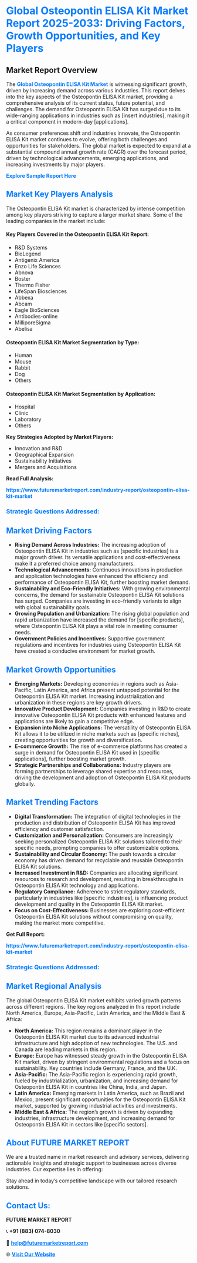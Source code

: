 <h1 style="color: #007BFF;">Global Osteopontin ELISA Kit Market Report 2025-2033: Driving Factors, Growth Opportunities, and Key Players</h1>

<section id="overview">
<h2>Market Report Overview</h2>
<p>The <a href="https://www.futuremarketreport.com/industry-report/osteopontin-elisa-kit-market" style="color: #007BFF; text-decoration: none;"><strong>Global Osteopontin ELISA Kit Market</strong></a> is witnessing significant growth, driven by increasing demand across various industries. This report delves into the key aspects of the Osteopontin ELISA Kit market, providing a comprehensive analysis of its current status, future potential, and challenges. The demand for Osteopontin ELISA Kit has surged due to its wide-ranging applications in industries such as [insert industries], making it a critical component in modern-day [applications].</p>
<p>As consumer preferences shift and industries innovate, the Osteopontin ELISA Kit market continues to evolve, offering both challenges and opportunities for stakeholders. The global market is expected to expand at a substantial compound annual growth rate (CAGR) over the forecast period, driven by technological advancements, emerging applications, and increasing investments by major players.</p>
</section>

<section id="overview">
<p><a href="https://www.futuremarketreport.com/request-sample/reportId=79341" style="color: #007BFF; text-decoration: none;"><strong>Explore Sample Report Here</strong></a></p>
</section>

<section id="key-players">
<h2 style="color: #007BFF;">Market Key Players Analysis</h2>
<p>The Osteopontin ELISA Kit market is characterized by intense competition among key players striving to capture a larger market share. Some of the leading companies in the market include:</p>
<h4>Key Players Covered in the Osteopontin ELISA Kit Report:</h4>
<ul><li>R&amp;D Systems</li><li>BioLegend</li><li>Antigenix America</li><li>Enzo Life Sciences</li><li>Abnova</li><li>Boster</li><li>Thermo Fisher</li><li>LifeSpan Biosciences</li><li>Abbexa</li><li>Abcam</li><li>Eagle BioSciences</li><li>Antibodies-online</li><li>MilliporeSigma</li><li>Abelisa</li></ul>
<h4>Osteopontin ELISA Kit Market Segmentation by Type:</h4>
<ul><li>Human</li><li>Mouse</li><li>Rabbit</li><li>Dog</li><li>Others</li></ul>

<h4>Osteopontin ELISA Kit Market Segmentation by Application:</h4>
<ul><li>Hospital</li><li>Clinic</li><li>Laboratory</li><li>Others</li></ul>
<p><strong>Key Strategies Adopted by Market Players:</strong></p>
<ul>
<li>Innovation and R&D</li>
<li>Geographical Expansion</li>
<li>Sustainability Initiatives</li>
<li>Mergers and Acquisitions</li>
</ul>
</section>

<section>
<p><strong>Read Full Analysis: </strong></p><a href="https://www.futuremarketreport.com/industry-report/osteopontin-elisa-kit-market" style="color: #007BFF; text-decoration: none;"><strong>https://www.futuremarketreport.com/industry-report/osteopontin-elisa-kit-market</strong></a>
<h3 style="color: #007BFF;">Strategic Questions Addressed:</h3>
</section>

<section id="driving-factors">
<h2 style="color: #007BFF;">Market Driving Factors</h2>
<ul>
<li><strong>Rising Demand Across Industries:</strong> The increasing adoption of Osteopontin ELISA Kit in industries such as [specific industries] is a major growth driver. Its versatile applications and cost-effectiveness make it a preferred choice among manufacturers.</li>
<li><strong>Technological Advancements:</strong> Continuous innovations in production and application technologies have enhanced the efficiency and performance of Osteopontin ELISA Kit, further boosting market demand.</li>
<li><strong>Sustainability and Eco-Friendly Initiatives:</strong> With growing environmental concerns, the demand for sustainable Osteopontin ELISA Kit solutions has surged. Companies are investing in eco-friendly variants to align with global sustainability goals.</li>
<li><strong>Growing Population and Urbanization:</strong> The rising global population and rapid urbanization have increased the demand for [specific products], where Osteopontin ELISA Kit plays a vital role in meeting consumer needs.</li>
<li><strong>Government Policies and Incentives:</strong> Supportive government regulations and incentives for industries using Osteopontin ELISA Kit have created a conducive environment for market growth.</li>
</ul>
</section>

<section id="growth-opportunities">
<h2 style="color: #007BFF;">Market Growth Opportunities</h2>
<ul>
<li><strong>Emerging Markets:</strong> Developing economies in regions such as Asia-Pacific, Latin America, and Africa present untapped potential for the Osteopontin ELISA Kit market. Increasing industrialization and urbanization in these regions are key growth drivers.</li>
<li><strong>Innovative Product Development:</strong> Companies investing in R&D to create innovative Osteopontin ELISA Kit products with enhanced features and applications are likely to gain a competitive edge.</li>
<li><strong>Expansion into Niche Applications:</strong> The versatility of Osteopontin ELISA Kit allows it to be utilized in niche markets such as [specific niches], creating opportunities for growth and diversification.</li>
<li><strong>E-commerce Growth:</strong> The rise of e-commerce platforms has created a surge in demand for Osteopontin ELISA Kit used in [specific applications], further boosting market growth.</li>
<li><strong>Strategic Partnerships and Collaborations:</strong> Industry players are forming partnerships to leverage shared expertise and resources, driving the development and adoption of Osteopontin ELISA Kit products globally.</li>
</ul>
</section>

<section id="trending-factors">
<h2 style="color: #007BFF;">Market Trending Factors</h2>
<ul>
<li><strong>Digital Transformation:</strong> The integration of digital technologies in the production and distribution of Osteopontin ELISA Kit has improved efficiency and customer satisfaction.</li>
<li><strong>Customization and Personalization:</strong> Consumers are increasingly seeking personalized Osteopontin ELISA Kit solutions tailored to their specific needs, prompting companies to offer customizable options.</li>
<li><strong>Sustainability and Circular Economy:</strong> The push towards a circular economy has driven demand for recyclable and reusable Osteopontin ELISA Kit solutions.</li>
<li><strong>Increased Investment in R&D:</strong> Companies are allocating significant resources to research and development, resulting in breakthroughs in Osteopontin ELISA Kit technology and applications.</li>
<li><strong>Regulatory Compliance:</strong> Adherence to strict regulatory standards, particularly in industries like [specific industries], is influencing product development and quality in the Osteopontin ELISA Kit market.</li>
<li><strong>Focus on Cost-Effectiveness:</strong> Businesses are exploring cost-efficient Osteopontin ELISA Kit solutions without compromising on quality, making the market more competitive.</li>
</ul>
</section>

<section>
<p><strong>Get Full Report: </strong></p><a href="https://www.futuremarketreport.com/industry-report/osteopontin-elisa-kit-market" style="color: #007BFF; text-decoration: none;"><strong>https://www.futuremarketreport.com/industry-report/osteopontin-elisa-kit-market</strong></a>
<h3 style="color: #007BFF;">Strategic Questions Addressed:</h3>
</section>


<section id="regional-analysis">
<h2 style="color: #007BFF;">Market Regional Analysis</h2>
<p>The global Osteopontin ELISA Kit market exhibits varied growth patterns across different regions. The key regions analyzed in this report include North America, Europe, Asia-Pacific, Latin America, and the Middle East & Africa:</p>
<ul>
<li><strong>North America:</strong> This region remains a dominant player in the Osteopontin ELISA Kit market due to its advanced industrial infrastructure and high adoption of new technologies. The U.S. and Canada are leading markets in this region.</li>
<li><strong>Europe:</strong> Europe has witnessed steady growth in the Osteopontin ELISA Kit market, driven by stringent environmental regulations and a focus on sustainability. Key countries include Germany, France, and the U.K.</li>
<li><strong>Asia-Pacific:</strong> The Asia-Pacific region is experiencing rapid growth, fueled by industrialization, urbanization, and increasing demand for Osteopontin ELISA Kit in countries like China, India, and Japan.</li>
<li><strong>Latin America:</strong> Emerging markets in Latin America, such as Brazil and Mexico, present significant opportunities for the Osteopontin ELISA Kit market, supported by growing industrial activities and investments.</li>
<li><strong>Middle East & Africa:</strong> The region’s growth is driven by expanding industries, infrastructure development, and increasing demand for Osteopontin ELISA Kit in sectors like [specific sectors].</li>
</ul>
</section>

<footer>
<h2 style="color: #007BFF;">About FUTURE MARKET REPORT</h2>
<p>We are a trusted name in market research and advisory services, delivering actionable insights and strategic support to businesses across diverse industries. Our expertise lies in offering:</p>

<p>Stay ahead in today’s competitive landscape with our tailored research solutions.</p>

<h2 style="color: #007BFF;">Contact Us:</h2>
<p><strong>FUTURE MARKET REPORT</strong></p>
<p>📞 <strong>+91 (883) 074-8030</strong></p>
<p>📧 <strong><a href="mailto:help@futuremarketreport.com" style="color: #007BFF;">help@futuremarketreport.com</a></strong></p>
<p>🌐 <strong><a href="https://www.futuremarketreport.com/" style="color: #007BFF;">Visit Our Website</a></strong></p>
</footer>